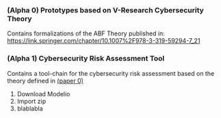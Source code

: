 ### (Alpha 0) Prototypes based on V-Research Cybersecurity Theory
Contains formalizations of the ABF Theory published in: https://link.springer.com/chapter/10.1007%2F978-3-319-59294-7_21

### (Alpha 1) Cybersecurity Risk Assessment Tool
Contains a tool-chain for the cybersecurity risk assessment based on the theory defined in [(paper 0)](../reports)
1. Download Modelio
2. Import zip
3. blablabla
